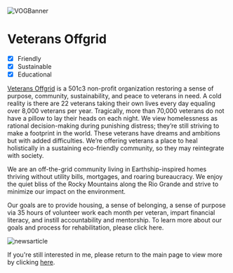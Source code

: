 ![VOGBanner](https://scontent.fmci2-1.fna.fbcdn.net/v/t1.6435-9/182769588_3882624415189114_8321795997194421630_n.png?_nc_cat=108&ccb=1-5&_nc_sid=e3f864&_nc_ohc=e-FADdVmevsAX_N3ugn&_nc_ht=scontent.fmci2-1.fna&oh=00_AT901oL0XH-7sMVOUWrjW7zRjmG2xfsVgyqyQNfCE0HhsQ&oe=625696C9)

# Veterans Offgrid

- [x] Friendly
- [x] Sustainable
- [x] Educational
  
[Veterans Offgrid](https://www.veteransoffgrid.org/) is a 501c3 non-profit organization restoring a sense of purpose, community, sustainability, and peace to veterans in need. A cold reality is there are 22 veterans taking their own lives every day equaling over 8,000 veterans per year. Tragically, more than 70,000 veterans do not have a pillow to lay their heads on each night. We view homelessness as rational decision-making during punishing distress; they’re still striving to make a footprint in the world. These veterans have dreams and ambitions but with added difficulties. We’re offering veterans a place to heal holistically in a sustaining eco-friendly community, so they may reintegrate with society. 

We are an off-the-grid community living in Earthship-inspired homes thriving without utility bills, mortgages, and roaring bureaucracy. We enjoy the quiet bliss of the Rocky Mountains along the Rio Grande and strive to minimize our impact on the environment. 

Our goals are to provide housing, a sense of belonging, a sense of purpose via 35 hours of volunteer work each month per veteran, impart financial literacy, and instill accountability and mentorship. To learn more about our goals and process for rehabilitation, please click here. 


![newsarticle](https://scontent.fmci2-1.fna.fbcdn.net/v/t39.30808-6/272983840_4738857846232429_838989127323941078_n.jpg?_nc_cat=111&ccb=1-5&_nc_sid=a26aad&_nc_ohc=hRpGEjNIHzgAX_5x2fX&_nc_ht=scontent.fmci2-1.fna&oh=00_AT_DfqES3gi75OZq9GQacbaMzBvPb7PtFoemXHceoh2a9g&oe=6236FBEB)

If you're still interested in me, please return to the main page to view more by clicking [here](https://github.com/ccarso19/ColbyCarson/blob/eae9df8a5523184a663d68cdba825b556a56d17b/README.md).
